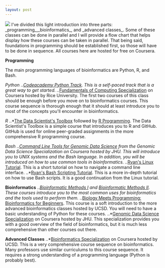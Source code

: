 ```yaml
---
layout: post
---
```

<img src="https://docs.google.com/uc?id=0B9BIj_pWs6Z4eDdVR3VKa19KNzA">
I've divided this light introduction into three parts: _programming_,_bioinformatics_, and _advanced classes_. Some of these classes can be done in parallel and I will provide a flow chart that helps display how these courses can be taken in parallel. That being said, foundations in programming should be established first, so those will have to be done in sequence. All courses here are hosted for free on Coursera.

**Programming**

The main programming languages of bioinformatics are Python, R, and Bash.

*Python*
..*[Codeacademy Python Track](https://www.codecademy.com/). This is a self-paced track that is a great way to get started.
..*[Fundamentals of Computing Specialization](https://www.coursera.org/specializations/computer-fundamentals) on Coursera hosted by Rice University. The first two courses of this class should be enough before you move on to bioinformatics courses. This course sequence is thorough enough that it should at least introduce you to most of the concepts you'll encounter in bioinformatics.

*R*
..*[The Data Scientist's Toolbox](https://www.coursera.org/learn/data-scientists-tools) followed by [R Programming](https://www.coursera.org/learn/r-programming). The Data Scientist's Toolbox is a simple course that introduces you to R and GitHub. GitHub is used for online peer-graded assignments in the more comprehensive R programming course.

*Bash*
..*[Command Line Tools for Genomic Data Science](https://www.coursera.org/learn/genomic-tools) from the Genomic Data Science Specialization on Coursera hosted by JHU. This will introduce you to UNIX systems and the Bash language. In addition, you will be introduced on how to use common tools in bioinformatics.
..*[Ryan's Linux Tutorial](http://ryanstutorials.net/linuxtutorial/). This is a short tutorial on how to navigate a command line interface.
..*[Ryan's Bash Scripting Tutorial](http://ryanstutorials.net/bash-scripting-tutorial/). This is a more in-depth tutorial on how to use Bash scripts. It is a good continuation from the Linux tutorial.


**Bioinformatics**
..*[Bioinformatic Methods I](https://www.coursera.org/learn/bioinformatics-methods-1) and [Bioinformatic Methods II](https://www.coursera.org/learn/bioinformatics-methods-2). These courses introduce you to the most common uses for bioinformatics and the tools used to perform them. 
..*[Biology Meets Programming: Bioinformatics for Beginners](https://www.coursera.org/learn/bioinformatics). This course is a soft introduction to the more advanced bioinformatics classes hosted by UCSD. You will need to have a basic understanding of Python for these courses.
..*[Genomic Data Science Specialization](https://www.coursera.org/specializations/genomic-data-science) on Coursera hosted by JHU. This specialization provides you with a good overview of the field of bioinformatics, but it is much less comprehensive than other courses out there.

**Advanced Classes**
..*[Bioinformatics Specialization](https://www.coursera.org/specializations/computational-biology) on Coursera hosted by UCSD. This is a very comprehensive course sequence on bioinformatics. Many professors use similar curriculums to this course sequence. It requires a strong understanding of a programming language (Python is probably best).